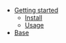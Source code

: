 -   [Getting started](/?id=ceratops-css)
    -   [Install](/?id=install)
    -   [Usage](/?id=usage)
-   [Base](base/README.md)
